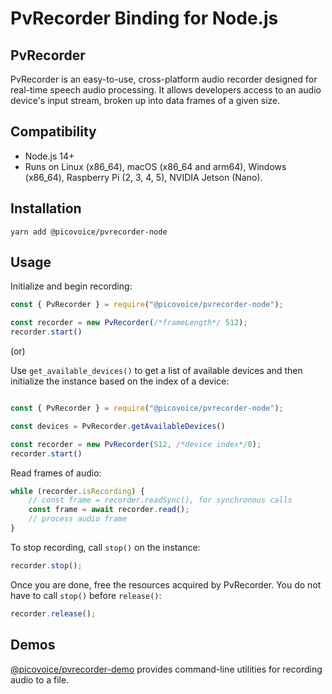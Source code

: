 # PvRecorder Binding for Node.js

## PvRecorder

PvRecorder is an easy-to-use, cross-platform audio recorder designed for real-time speech audio processing. It allows developers access to an audio device's input stream, broken up into data frames of a given size.

## Compatibility

- Node.js 14+
- Runs on Linux (x86_64), macOS (x86_64 and arm64), Windows (x86_64), Raspberry Pi (2, 3, 4, 5), NVIDIA Jetson (Nano).

## Installation

```console
yarn add @picovoice/pvrecorder-node
```

## Usage

Initialize and begin recording:

```javascript
const { PvRecorder } = require("@picovoice/pvrecorder-node");

const recorder = new PvRecorder(/*frameLength*/ 512);
recorder.start()
```

(or)

Use `get_available_devices()` to get a list of available devices and then initialize the instance based on the index of a device:

```javascript

const { PvRecorder } = require("@picovoice/pvrecorder-node");

const devices = PvRecorder.getAvailableDevices()

const recorder = new PvRecorder(512, /*device index*/0);
recorder.start()
```

Read frames of audio:

```javascript
while (recorder.isRecording) {
    // const frame = recorder.readSync(), for synchronous calls
    const frame = await recorder.read();
    // process audio frame
}
```

To stop recording, call `stop()` on the instance:

```javascript
recorder.stop();
```

Once you are done, free the resources acquired by PvRecorder. You do not have to call `stop()` before `release()`:

```javascript
recorder.release();
```

## Demos

[@picovoice/pvrecorder-demo](https://www.npmjs.com/package/@picovoice/pvrecorder-demo) provides command-line utilities for recording audio to a file.
